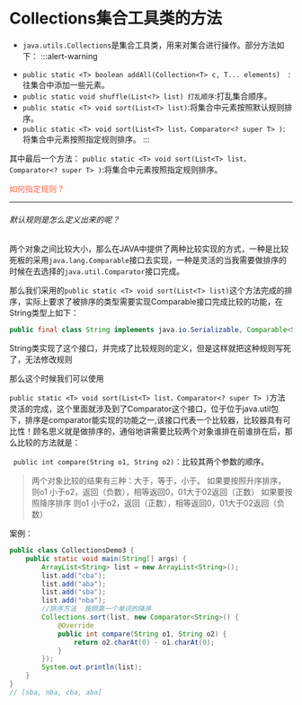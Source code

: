# Collections集合工具类的方法
* `java.utils.Collections`是集合工具类，用来对集合进行操作。部分方法如下：
:::alert-warning
- `public static <T> boolean addAll(Collection<T> c, T... elements)  `:往集合中添加一些元素。
- `public static void shuffle(List<?> list) 打乱顺序`:打乱集合顺序。
- `public static <T> void sort(List<T> list)`:将集合中元素按照默认规则排序。
- `public static <T> void sort(List<T> list，Comparator<? super T> )`:将集合中元素按照指定规则排序。
:::

其中最后一个方法：
`public static <T> void sort(List<T> list，Comparator<? super T> )`:将集合中元素按照指定规则排序。

<font color=tomato>如何指定规则 ? </font>
***
###### 默认规则是怎么定义出来的呢？
两个对象之间比较大小，那么在JAVA中提供了两种比较实现的方式，一种是比较死板的采用`java.lang.Comparable`接口去实现，一种是灵活的当我需要做排序的时候在去选择的`java.util.Comparator`接口完成。  

那么我们采用的`public static <T> void sort(List<T> list)`这个方法完成的排序，实际上要求了被排序的类型需要实现Comparable接口完成比较的功能，在String类型上如下：

```java
public final class String implements java.io.Serializable, Comparable<String>, CharSequence {
```
String类实现了这个接口，并完成了比较规则的定义，但是这样就把这种规则写死了，无法修改规则


那么这个时候我们可以使用

`public static <T> void sort(List<T> list，Comparator<? super T> )`方法灵活的完成，这个里面就涉及到了Comparator这个接口，位于位于java.util包下，排序是comparator能实现的功能之一,该接口代表一个比较器，比较器具有可比性！顾名思义就是做排序的，通俗地讲需要比较两个对象谁排在前谁排在后，那么比较的方法就是：


` public int compare(String o1, String o2)`：比较其两个参数的顺序。

>两个对象比较的结果有三种：大于，等于，小于。
如果要按照升序排序，
则o1 小于o2，返回（负数），相等返回0，01大于02返回（正数）
如果要按照降序排序
则o1 小于o2，返回（正数），相等返回0，01大于02返回（负数）


案例：
```java
public class CollectionsDemo3 {
    public static void main(String[] args) {
        ArrayList<String> list = new ArrayList<String>();
        list.add("cba");
        list.add("aba");
        list.add("sba");
        list.add("nba");
        //排序方法  按照第一个单词的降序
        Collections.sort(list, new Comparator<String>() {
            @Override
            public int compare(String o1, String o2) {
                return o2.charAt(0) - o1.charAt(0);
            }
        });
        System.out.println(list);
    }
}
// [sba, nba, cba, aba]
```